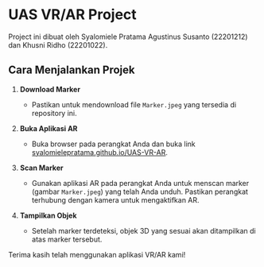 # UAS VR/AR Project

Project ini dibuat oleh Syalomiele Pratama Agustinus Susanto (22201212) dan Khusni Ridho (22201022).

## Cara Menjalankan Projek

1. **Download Marker**
   - Pastikan untuk mendownload file `Marker.jpeg` yang tersedia di repository ini.

2. **Buka Aplikasi AR**
   - Buka browser pada perangkat Anda dan buka link [syalomielepratama.github.io/UAS-VR-AR](https://syalomielepratama.github.io/UAS-VR-AR).

3. **Scan Marker**
   - Gunakan aplikasi AR pada perangkat Anda untuk menscan marker (gambar `Marker.jpeg`) yang telah Anda unduh. Pastikan perangkat terhubung dengan kamera untuk mengaktifkan AR.
   
4. **Tampilkan Objek**
   - Setelah marker terdeteksi, objek 3D yang sesuai akan ditampilkan di atas marker tersebut.


Terima kasih telah menggunakan aplikasi VR/AR kami!
